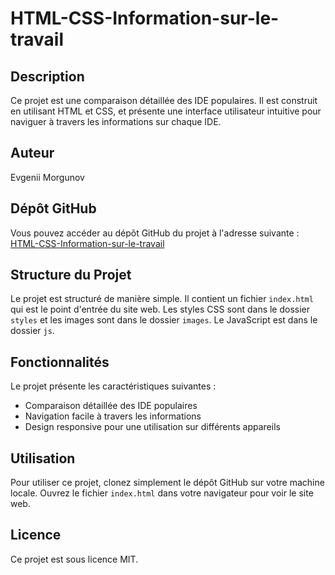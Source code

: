 # HTML-CSS-Information-sur-le-travail

## Description
Ce projet est une comparaison détaillée des IDE populaires. Il est construit en utilisant HTML et CSS, et présente une interface utilisateur intuitive pour naviguer à travers les informations sur chaque IDE.

## Auteur
Evgenii Morgunov

## Dépôt GitHub
Vous pouvez accéder au dépôt GitHub du projet à l'adresse suivante : [HTML-CSS-Information-sur-le-travail](https://github.com/MorgunovE/HTML-CSS-Information-sur-le-travail.git)

## Structure du Projet
Le projet est structuré de manière simple. Il contient un fichier `index.html` qui est le point d'entrée du site web. Les styles CSS sont dans le dossier `styles` et les images sont dans le dossier `images`. Le JavaScript est dans le dossier `js`.

## Fonctionnalités
Le projet présente les caractéristiques suivantes :
- Comparaison détaillée des IDE populaires
- Navigation facile à travers les informations
- Design responsive pour une utilisation sur différents appareils

## Utilisation
Pour utiliser ce projet, clonez simplement le dépôt GitHub sur votre machine locale. Ouvrez le fichier `index.html` dans votre navigateur pour voir le site web.

## Licence
Ce projet est sous licence MIT.
